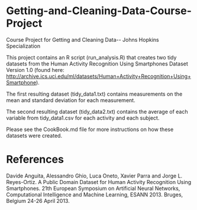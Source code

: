 Getting-and-Cleaning-Data-Course-Project
========================================

Course Project for Getting and Cleaning Data-- Johns Hopkins Specialization

This project contains an R script (run_analysis.R) that creates two tidy datasets from the Human Activity Recognition Using Smartphones Dataset Version 1.0 (found here: http://archive.ics.uci.edu/ml/datasets/Human+Activity+Recognition+Using+Smartphone). 

The first resulting dataset (tidy_data1.txt) contains measurements on the mean and standard deviation for each measurement. 

The second resulting dataset (tidy_data2.txt) contains the average of each variable from tidy_data1.csv for each activity and each subject.

Please see the CookBook.md file for more instructions on how these datasets were created. 

References
===========
Davide Anguita, Alessandro Ghio, Luca Oneto, Xavier Parra and Jorge L. Reyes-Ortiz. A Public Domain Dataset for Human Activity Recognition Using Smartphones. 21th European Symposium on Artificial Neural Networks, Computational Intelligence and Machine Learning, ESANN 2013. Bruges, Belgium 24-26 April 2013.
